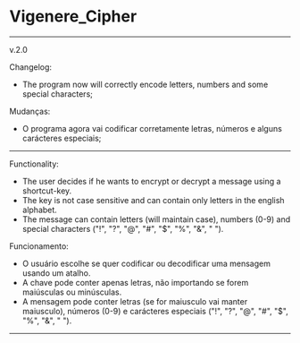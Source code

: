 # Vigenere_Cipher
------------------------------------------------------------------------------------------------------------------------------------------
v.2.0

Changelog:
- The program now will correctly encode letters, numbers and some special characters;

Mudanças:
- O programa agora vai codificar corretamente letras, números e alguns carácteres especiais;

------------------------------------------------------------------------------------------------------------------------------------------

Functionality:

- The user decides if he wants to encrypt or decrypt a message using a shortcut-key.
- The key is not case sensitive and can contain only letters in the english alphabet.
- The message can contain letters (will maintain case), numbers (0-9) and special characters ("!", "?", "@", "#", "$", "%", "&", " ").

Funcionamento:

- O usuário escolhe se quer codificar ou decodificar uma mensagem usando um atalho.
- A chave pode conter apenas letras, não importando se forem maiúsculas ou minúsculas.
- A mensagem pode conter letras (se for maiusculo vai manter maiusculo), números (0-9) e carácteres especiais ("!", "?", "@", "#", "$", "%", "&", " ").

------------------------------------------------------------------------------------------------------------------------------------------
